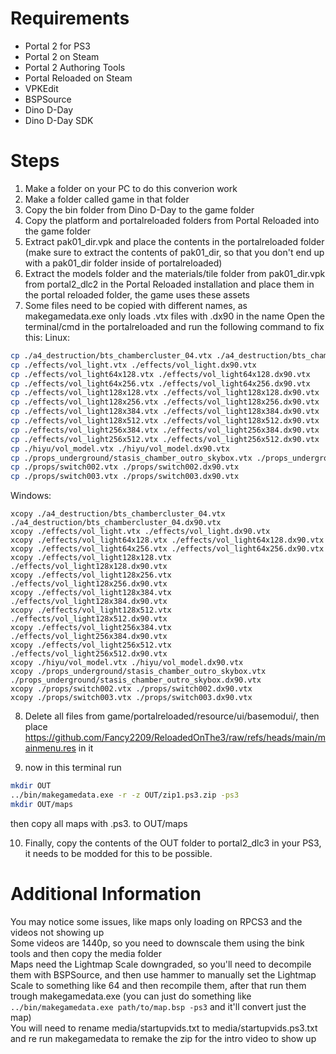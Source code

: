 # Requirements
- Portal 2 for PS3
- Portal 2 on Steam
- Portal 2 Authoring Tools
- Portal Reloaded on Steam
- VPKEdit
- BSPSource
- Dino D-Day
- Dino D-Day SDK

# Steps
1. Make a folder on your PC to do this converion work
2. Make a folder called game in that folder
3. Copy the bin folder from Dino D-Day to the game folder
4. Copy the platform and portalreloaded folders from Portal Reloaded into the game folder
5. Extract pak01_dir.vpk and place the contents in the portalreloaded folder (make sure to extract the contents of pak01_dir, so that you don't end up with a pak01_dir folder inside of portalreloaded)
6. Extract the models folder and the materials/tile folder from pak01_dir.vpk from portal2_dlc2 in the Portal Reloaded installation and place them in the portal reloaded folder, the game uses these assets
7. Some files need to be copied with different names, as makegamedata.exe only loads .vtx files with .dx90 in the name
Open the terminal/cmd in the portalreloaded and run the following command to fix this:
Linux:
```sh
cp ./a4_destruction/bts_chambercluster_04.vtx ./a4_destruction/bts_chambercluster_04.dx90.vtx
cp ./effects/vol_light.vtx ./effects/vol_light.dx90.vtx
cp ./effects/vol_light64x128.vtx ./effects/vol_light64x128.dx90.vtx
cp ./effects/vol_light64x256.vtx ./effects/vol_light64x256.dx90.vtx
cp ./effects/vol_light128x128.vtx ./effects/vol_light128x128.dx90.vtx
cp ./effects/vol_light128x256.vtx ./effects/vol_light128x256.dx90.vtx
cp ./effects/vol_light128x384.vtx ./effects/vol_light128x384.dx90.vtx
cp ./effects/vol_light128x512.vtx ./effects/vol_light128x512.dx90.vtx
cp ./effects/vol_light256x384.vtx ./effects/vol_light256x384.dx90.vtx
cp ./effects/vol_light256x512.vtx ./effects/vol_light256x512.dx90.vtx
cp ./hiyu/vol_model.vtx ./hiyu/vol_model.dx90.vtx
cp ./props_underground/stasis_chamber_outro_skybox.vtx ./props_underground/stasis_chamber_outro_skybox.dx90.vtx
cp ./props/switch002.vtx ./props/switch002.dx90.vtx 
cp ./props/switch003.vtx ./props/switch003.dx90.vtx
```

Windows:
```
xcopy ./a4_destruction/bts_chambercluster_04.vtx ./a4_destruction/bts_chambercluster_04.dx90.vtx
xcopy ./effects/vol_light.vtx ./effects/vol_light.dx90.vtx
xcopy ./effects/vol_light64x128.vtx ./effects/vol_light64x128.dx90.vtx
xcopy ./effects/vol_light64x256.vtx ./effects/vol_light64x256.dx90.vtx
xcopy ./effects/vol_light128x128.vtx ./effects/vol_light128x128.dx90.vtx
xcopy ./effects/vol_light128x256.vtx ./effects/vol_light128x256.dx90.vtx
xcopy ./effects/vol_light128x384.vtx ./effects/vol_light128x384.dx90.vtx
xcopy ./effects/vol_light128x512.vtx ./effects/vol_light128x512.dx90.vtx
xcopy ./effects/vol_light256x384.vtx ./effects/vol_light256x384.dx90.vtx
xcopy ./effects/vol_light256x512.vtx ./effects/vol_light256x512.dx90.vtx
xcopy ./hiyu/vol_model.vtx ./hiyu/vol_model.dx90.vtx
xcopy ./props_underground/stasis_chamber_outro_skybox.vtx ./props_underground/stasis_chamber_outro_skybox.dx90.vtx
xcopy ./props/switch002.vtx ./props/switch002.dx90.vtx 
xcopy ./props/switch003.vtx ./props/switch003.dx90.vtx
```

8. Delete all files from game/portalreloaded/resource/ui/basemodui/, then place https://github.com/Fancy2209/ReloadedOnThe3/raw/refs/heads/main/mainmenu.res in it  

9. now in this terminal run 
```sh
mkdir OUT
../bin/makegamedata.exe -r -z OUT/zip1.ps3.zip -ps3
mkdir OUT/maps
```
then copy all maps with .ps3. to OUT/maps

10. Finally, copy the contents of the OUT folder to portal2_dlc3 in your PS3, it needs to be modded for this to be possible.
   
# Additional Information
You may notice some issues, like maps only loading on RPCS3 and the videos not showing up  
Some videos are 1440p, so you need to downscale them using the bink tools and then copy the media folder   
Maps need the Lightmap Scale downgraded, so you'll need to decompile them with BSPSource, and then use hammer to manually set the Lightmap Scale to something like 64 and then recompile them, after that run them trough makegamedata.exe (you can just do something like `../bin/makegamedata.exe path/to/map.bsp -ps3` and it'll convert just the map)  
You will need to rename media/startupvids.txt to media/startupvids.ps3.txt and re run makegamedata to remake the zip for the intro video to show up  

